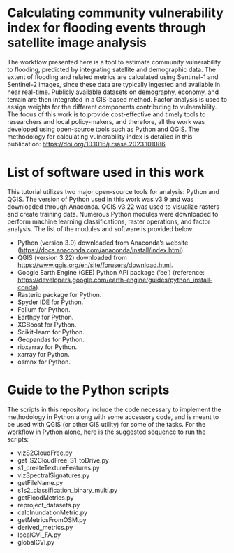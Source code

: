 # Calculating community vulnerability index for flooding events through satellite image analysis
The workflow presented here is a tool to estimate community vulnerability to flooding, predicted by integrating satellite and demographic data. The extent of flooding and related metrics are calculated using Sentinel-1 and Sentinel-2 images, since these data are typically ingested and available in near real-time. Publicly available datasets on demography, economy, and terrain are then integrated in a GIS-based method. Factor analysis is used to assign weights for the different components contributing to vulnerability. The focus of this work is to provide cost-effective and timely tools to researchers and local policy-makers, and therefore, all the work was developed using open-source tools such as Python and QGIS. The methodology for calculating vulnerability index is detailed in this publication: https://doi.org/10.1016/j.rsase.2023.101086

# List of software used in this work
This tutorial utilizes two major open-source tools for analysis: Python and QGIS. The version of Python used in this work was v3.9 and was downloaded through Anaconda. QGIS v3.22 was used to visualize rasters and create training data. Numerous Python modules were downloaded to perform machine learning classifications, raster operations, and factor analysis. The list of the modules and software is provided below:

  - Python (version 3.9) downloaded from Anaconda’s website (https://docs.anaconda.com/anaconda/install/index.html).
  - QGIS (version 3.22) downloaded from https://www.qgis.org/en/site/forusers/download.html. 
  - Google Earth Engine (GEE) Python API package (‘ee’) (reference: https://developers.google.com/earth-engine/guides/python_install-conda). 
  - Rasterio package for Python.
  - Spyder IDE for Python.
  - Folium for Python.
  - Earthpy for Python.
  - XGBoost for Python.
  - Scikit-learn for Python.
  - Geopandas for Python.
  - rioxarray for Python.
  - xarray for Python.
  - osmnx for Python.

# Guide to the Python scripts
The scripts in this repository include the code necessary to implement the methodology in Python along with some accessory code, and is meant to be used with QGIS (or other GIS utility) for some of the tasks. For the workflow in Python alone, here is the suggested sequence to run the scripts:
  - vizS2CloudFree.py
  - get_S2CloudFree_S1_toDrive.py
  - s1_createTextureFeatures.py
  - vizSpectralSignatures.py
  - getFileName.py
  - s1s2_classification_binary_multi.py
  - getFloodMetrics.py
  - reproject_datasets.py
  - calcInundationMetric.py
  - getMetricsFromOSM.py
  - derived_metrics.py
  - localCVI_FA.py
  - globalCVI.py
